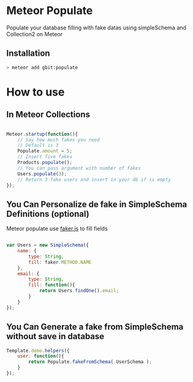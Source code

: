 Meteor Populate
===============
Populate your database filling with fake datas using simpleSchema and Collection2 on Meteor


## Installation

```bash
> meteor add gbit:populate
```

# How to use

## In Meteor Collections

```js

Meteor.startup(function(){
	// Say how much fakes you need
	// Default is 3
	Populate.amount = 5;
	// Insert five fakes
	Products.populate();
	// You can pass argument with number of fakes
	Users.populate(3);
	// Return 3 fake users and insert in your db if is empty
});

```

## You Can Personalize de fake in SimpleSchema Definitions (optional)

Meteor populate use [faker.js](https://github.com/marak/Faker.js/) to fill fields

```js

var Users =	new SimpleSchema({
	name: {
		type: String,
		fill: faker.METHOD.NAME
	},
	email: {
		type: String,
		fill: function(){
			return Users.findOne().email; 
		}
	}
});

```


## You Can Generate a fake from SimpleSchema without save in database

```js
Template.demo.helpers({
	user: function(){
		return Populate.fakeFromSchema( UserSchema );
	}
});
```